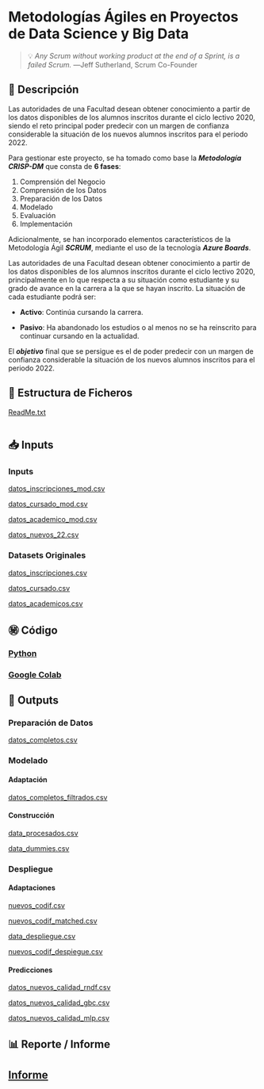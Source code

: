 # Metodologías Ágiles en Proyectos de Data Science y Big Data


>💡 *Any Scrum without working product at the end of a Sprint, is a failed Scrum.*
―Jeff Sutherland, Scrum Co-Founder

## 📃 Descripción

Las autoridades de una Facultad desean obtener conocimiento a partir de los datos disponibles de los alumnos inscritos durante el ciclo lectivo 2020, siendo el reto principal poder predecir con un margen de confianza considerable la situación de los nuevos alumnos inscritos para el periodo 2022.

Para gestionar este proyecto, se ha tomado como base la ***Metodología CRISP-DM*** que consta de **6 fases**:

1)	Comprensión del Negocio
2)	Comprensión de los Datos
3)	Preparación de los Datos
4)	Modelado
5)	Evaluación
6)	Implementación

Adicionalmente, se han incorporado elementos característicos de la Metodología Ágil ***SCRUM***, mediante el uso de la tecnología ***Azure Boards***.

Las autoridades de una Facultad desean obtener conocimiento a partir de los datos disponibles de los alumnos inscritos durante el ciclo lectivo 2020, principalmente en lo que respecta a su situación como estudiante y su grado de avance en la carrera a la que se hayan inscrito. La situación de cada estudiante podrá ser:
- **Activo**: Continúa cursando la carrera.

- **Pasivo**: Ha abandonado los estudios o al menos no se ha reinscrito para continuar cursando en la actualidad.

El ***objetivo*** final que se persigue es el de poder predecir con un margen de confianza considerable la situación de los nuevos alumnos inscritos para el periodo 2022.

## 📑 Estructura de Ficheros

[ReadMe.txt]()

![]()





## 📥 Inputs

### Inputs 

[datos_inscripciones_mod.csv](https://raw.githubusercontent.com/vbleal/AgileDataScience/main/00_Inputs/datos_inscripciones_mod.csv)

[datos_cursado_mod.csv](https://raw.githubusercontent.com/vbleal/AgileDataScience/main/00_Inputs/datos_cursado_mod.csv)

[datos_academico_mod.csv](https://raw.githubusercontent.com/vbleal/AgileDataScience/main/00_Inputs/datos_academicos_mod.csv)

[datos_nuevos_22.csv](https://raw.githubusercontent.com/vbleal/AgileDataScience/main/00_Inputs/datos_nuevos_22.csv)


### Datasets Originales


[datos_inscripciones.csv](https://raw.githubusercontent.com/vbleal/AgileDataScience/main/00_Inputs/datos_inscripciones.csv)

[datos_cursado.csv](https://raw.githubusercontent.com/vbleal/AgileDataScience/main/00_Inputs/datos_cursado.csv)

[datos_academicos.csv](https://raw.githubusercontent.com/vbleal/AgileDataScience/main/00_Inputs/datos_academicos.csv)








## ㊙️ Código

### [Python](https://raw.githubusercontent.com/vbleal/AgileDataScience/main/01_Code/AgileDataScience_10_A-AG3.py)

### [Google Colab](https://drive.google.com/file/d/1yok2vo9DzRGicmsUiRqF0ln9J1k_NtWw/view?usp=share_link)










## 📲 Outputs


### Preparación de Datos

[datos_completos.csv](https://raw.githubusercontent.com/vbleal/AgileDataScience/main/02_Outputs/datos_completos.csv)



### Modelado

#### Adaptación

[datos_completos_filtrados.csv](https://raw.githubusercontent.com/vbleal/AgileDataScience/main/02_Outputs/datos_completos_filtrados.csv)

#### Construcción

[data_procesados.csv](https://raw.githubusercontent.com/vbleal/AgileDataScience/main/02_Outputs/data_procesados.csv)

[data_dummies.csv](https://raw.githubusercontent.com/vbleal/AgileDataScience/main/02_Outputs/data_dummies.csv)




### Despliegue

#### Adaptaciones

[nuevos_codif.csv](https://raw.githubusercontent.com/vbleal/AgileDataScience/main/02_Outputs/nuevos_codif.csv)

[nuevos_codif_matched.csv](https://raw.githubusercontent.com/vbleal/AgileDataScience/main/02_Outputs/nuevos_codif_matched.csv)

[data_despliegue.csv](https://raw.githubusercontent.com/vbleal/AgileDataScience/main/02_Outputs/data_despliegue.csv)

[nuevos_codif_despiegue.csv](https://raw.githubusercontent.com/vbleal/AgileDataScience/main/02_Outputs/nuevos_codif_despliegue.csv)


#### Predicciones

[datos_nuevos_calidad_rndf.csv](https://raw.githubusercontent.com/vbleal/AgileDataScience/main/02_Outputs/datos_nuevos_calidad_rndf.csv)

[datos_nuevos_calidad_gbc.csv](https://raw.githubusercontent.com/vbleal/AgileDataScience/main/02_Outputs/datos_nuevos_calidad_gbc.csv)

[datos_nuevos_calidad_mlp.csv](https://raw.githubusercontent.com/vbleal/AgileDataScience/main/02_Outputs/datos_nuevos_calidad_mlp.csv)









## 📊 Reporte / Informe

## [Informe](https://github.com/vbleal/AgileDataScience/blob/main/03_Report/AgileDataScience_10_A-AG3%20Informe.pdf)












